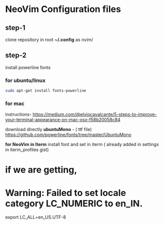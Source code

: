 # NeoVim Configuration files

## step-1
clone repository in root **~/.config** as nvim/

## step-2 
install powerline fonts

### for ubuntu/linux
```bash
sudo apt-get install fonts-powerline
```

### for mac 

instructions- 
https://medium.com/@elviocavalcante/5-steps-to-improve-your-terminal-appearance-on-mac-osx-f58b20058c84

download directly **ubuntuMono** - ( ttf file)
https://github.com/powerline/fonts/tree/master/UbuntuMono

**for NeoVim in Iterm** 
install font and set in iterm ( already added in settings in iterm_profiles gist)


# if we are getting,
# Warning: Failed to set locale category LC_NUMERIC to en_IN.
export LC_ALL=en_US.UTF-8